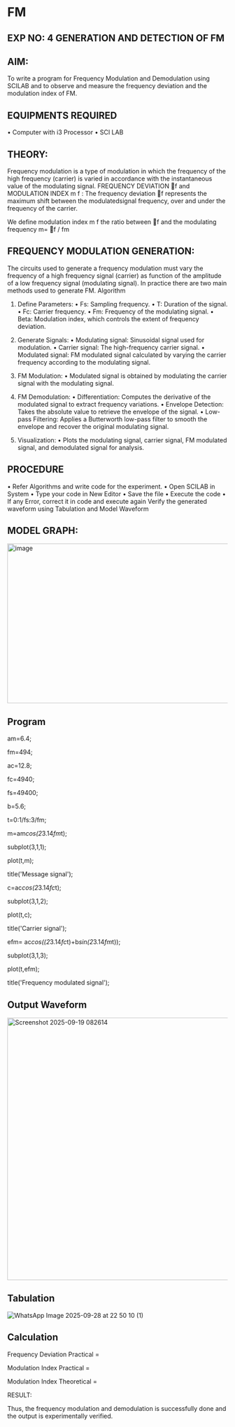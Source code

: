 # FM

## EXP NO: 4	GENERATION AND DETECTION OF FM


## AIM:
To write a program for Frequency Modulation and Demodulation using SCILAB and to observe and measure the frequency deviation and the modulation index of FM.


## EQUIPMENTS REQUIRED

•	Computer with i3 Processor
•	SCI LAB

## THEORY:

Frequency modulation is a type of modulation in which the frequency of the high frequency (carrier) is varied in accordance with the instantaneous value of the modulating signal.
FREQUENCY DEVIATION f and MODULATION INDEX m f :
The frequency deviation f represents the maximum shift between the  modulatedsignal
frequency, over and under the frequency of the carrier.

We define modulation index m f the ratio between f and the modulating frequency
m= f / fm


## FREQUENCY MODULATION GENERATION:
The circuits used to generate a frequency modulation must vary the frequency of a high frequency signal (carrier) as function of the amplitude of a low frequency signal (modulating signal). In practice there are two main methods used to generate FM.
Algorithm
1.	Define Parameters:
•	Fs: Sampling frequency.
•	T: Duration of the signal.
•	Fc: Carrier frequency.
•	Fm: Frequency of the modulating signal.
•	Beta: Modulation index, which controls the extent of frequency deviation.
2.	Generate Signals:
•	Modulating signal: Sinusoidal signal used for modulation.
•	Carrier signal: The high-frequency carrier signal.
•	Modulated signal: FM modulated signal calculated by varying the carrier frequency according to the modulating signal.
3.	FM Modulation:
•	Modulated signal is obtained by modulating the carrier signal with the modulating signal.
 
4.	FM Demodulation:
•	Differentiation: Computes the derivative of the modulated signal to extract frequency variations.
•	Envelope Detection: Takes the absolute value to retrieve the envelope of the signal.
•	Low-pass Filtering: Applies a Butterworth low-pass filter to smooth the envelope and recover the original modulating signal.
5.	Visualization:
•	Plots the modulating signal, carrier signal, FM modulated signal, and demodulated signal for analysis.



## PROCEDURE


•	Refer Algorithms and write code for the experiment.
•	Open SCILAB in System
•	Type your code in New Editor
•	Save the file
•	Execute the code
•	If any Error, correct it in code and execute again
Verify the generated waveform using Tabulation and Model Waveform

## MODEL GRAPH:

<img width="512" height="365" alt="image" src="https://github.com/user-attachments/assets/acd787bd-5281-4f1b-802f-1aa39fac9189" />


## Program

am=6.4;

fm=494;

ac=12.8;

fc=4940;

fs=49400;

b=5.6;

t=0:1/fs:3/fm;

m=am*cos(2*3.14*fm*t);

subplot(3,1,1);

plot(t,m);

title('Message signal');

c=ac*cos(2*3.14*fc*t);

subplot(3,1,2);

plot(t,c);

title('Carrier signal');

efm= ac*cos((2*3.14*fc*t)+b*sin(2*3.14*fm*t));

subplot(3,1,3);

plot(t,efm);

title('Frequency modulated signal');

## Output Waveform

<img width="600" height="600" alt="Screenshot 2025-09-19 082614" src="https://github.com/user-attachments/assets/47e4f5a9-4019-4576-bd69-b68cfaf00e20" />


## Tabulation

![WhatsApp Image 2025-09-28 at 22 50 10 (1)](https://github.com/user-attachments/assets/05d985e3-1732-4d2e-a379-095cb466c6f8)


## Calculation



Frequency Deviation Practical = 

Modulation Index Practical	= 

Modulation Index Theoretical	=



RESULT:

Thus, the frequency modulation and demodulation is successfully done and the output is experimentally verified.


